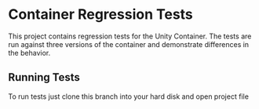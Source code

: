 # Container Regression Tests

This project contains regression tests for the Unity Container.
The tests are run against three versions of the container and demonstrate differences in the behavior.

## Running Tests

To run tests just clone this branch into your hard disk and open project file
